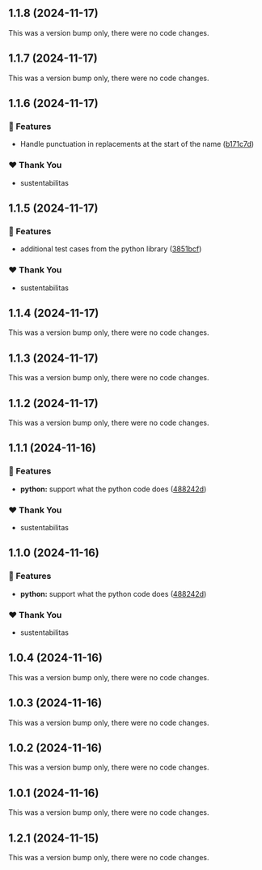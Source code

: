 ## 1.1.8 (2024-11-17)

This was a version bump only, there were no code changes.

## 1.1.7 (2024-11-17)

This was a version bump only, there were no code changes.

## 1.1.6 (2024-11-17)

### 🚀 Features

- Handle punctuation in replacements at the start of the name ([b171c7d](https://github.com/qonstrue/opensource/commit/b171c7d))

### ❤️  Thank You

- sustentabilitas

## 1.1.5 (2024-11-17)

### 🚀 Features

- additional test cases from the python library ([3851bcf](https://github.com/qonstrue/opensource/commit/3851bcf))

### ❤️  Thank You

- sustentabilitas

## 1.1.4 (2024-11-17)

This was a version bump only, there were no code changes.

## 1.1.3 (2024-11-17)

This was a version bump only, there were no code changes.

## 1.1.2 (2024-11-17)

This was a version bump only, there were no code changes.

## 1.1.1 (2024-11-16)

### 🚀 Features

- **python:** support what the python code does ([488242d](https://github.com/qonstrue/opensource/commit/488242d))

### ❤️  Thank You

- sustentabilitas

## 1.1.0 (2024-11-16)

### 🚀 Features

- **python:** support what the python code does ([488242d](https://github.com/qonstrue/opensource/commit/488242d))

### ❤️  Thank You

- sustentabilitas

## 1.0.4 (2024-11-16)

This was a version bump only, there were no code changes.

## 1.0.3 (2024-11-16)

This was a version bump only, there were no code changes.

## 1.0.2 (2024-11-16)

This was a version bump only, there were no code changes.

## 1.0.1 (2024-11-16)

This was a version bump only, there were no code changes.

## 1.2.1 (2024-11-15)

This was a version bump only, there were no code changes.